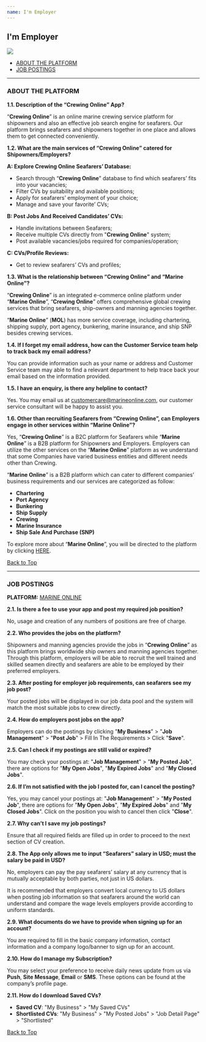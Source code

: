 ```yaml
---
name: I'm Employer
---
```


## I'm Employer

![](https://bwec-file.oss-cn-hongkong.aliyuncs.com/cms/transaction.jpg)

  * [ABOUT THE PLATFORM](#about-the-platform)
  * [JOB POSTINGS](#job-postings)

---

### ABOUT THE PLATFORM


**1.1.	Description of the “Crewing Online” App?**

“**Crewing Online**” is an online marine crewing service platform for shipowners and also an effective job search engine for seafarers. Our platform brings seafarers and shipowners together in one place and allows them to get connected conveniently.


**1.2.	What are the main services of “Crewing Online” catered for Shipowners/Employers?**

**A: Explore Crewing Online Seafarers’ Database:**

- Search through “**Crewing Online**” database to find which seafarers’ fits into your vacancies; 
- Filter CVs by suitability and available positions;
- Apply for seafarers’ employment of your choice;
- Manage and save your favorite’ CVs;

**B: Post Jobs And Received Candidates’ CVs:**

- Handle invitations between Seafarers;
- Receive multiple CVs directly from "**Crewing Online**" system;
- Post available vacancies/jobs required for companies/operation;

**C: CVs/Profile Reviews:** 

- Get to review seafarers’ CVs and profiles;


**1.3. What is the relationship between “Crewing Online” and “Marine Online”?**

“**Crewing Online**” is an integrated e-commerce online platform under “**Marine Online**”, “**Crewing Online**” offers comprehensive global crewing services that bring seafarers, ship-owners and manning agencies together. 

“**Marine Online**” (**MOL**) has more service coverage, including chartering, shipping supply, port agency, bunkering, marine insurance, and ship SNP besides crewing services.


**1.4. If I forget my email address, how can the Customer Service team help to track back my email address?**

You can provide information such as your name or address and Customer Service team may able to find a relevant department to help trace back your email based on the information provided.


**1.5. I have an enquiry, is there any helpline to contact?**

Yes. You may email us at [customercare@marineonline.com](mailto:customercare@marineonline.com), our customer service consultant will be happy to assist you.


**1.6. Other than recruiting Seafarers from “Crewing Online”, can Employers engage in other services within “Marine Online”?**

Yes, “**Crewing Online**” is a B2C platform for Seafarers while “**Marine Online**” is a B2B platform for Shipowners and Employers. Employers can utilize the other services on the “**Marine Online**” platform as we understand that some Companies have varied business entities and different needs other than Crewing.  

“**Marine Online**” is a B2B platform which can cater to different companies’ business requirements and our services are categorized as follow:

- **Chartering**
- **Port Agency**
- **Bunkering** 
- **Ship Supply**
- **Crewing**
- **Marine Insurance**
- **Ship Sale And Purchase (SNP)**

To explore more about “**Marine Online**”, you will be directed to the platform by clicking [HERE](https://www.marineonline.com/#/).


 [Back to Top](employer#)


---

### JOB POSTINGS 

**PLATFORM:** [MARINE ONLINE](https://www.marineonline.com/#/)

**2.1.	Is there a fee to use your app and post my required job position?**

No, usage and creation of any numbers of positions are free of charge.


**2.2.	Who provides the jobs on the platform?**

Shipowners and manning agencies provide the jobs in “**Crewing Online**” as this platform brings worldwide ship owners and manning agencies together. Through this platform, employers will be able to recruit the well trained and skilled seamen directly and seafarers are able to be employed by their preferred employers.


**2.3.	After posting for employer job requirements, can seafarers see my job post?** 

Your posted jobs will be displayed in our job data pool and the system will match the most suitable jobs to crew directly.

**2.4.	How do employers post jobs on the app?** 

Employers can do the postings by clicking "**My Business**" > "**Job Management**" > "**Post Job**" > Fill In The Requirements > Click "**Save**".


**2.5.	Can I check if my postings are still valid or expired?** 

You may check your postings at:  "**Job Management**" > "**My Posted Job**", there are options for "**My Open Jobs**", "**My Expired Jobs**" and "**My Closed Jobs**".


**2.6.	If I’m not satisfied with the job I posted for, can I cancel the posting?** 

Yes, you may cancel your postings at: "**Job Management**" > "**My Posted Job**", there are options for "**My Open Jobs**", "**My Expired Jobs**" and "**My Closed Jobs**". Click on the position you wish to cancel then click "**Close**".


**2.7. Why can’t I save my job postings?**

Ensure that all required fields are filled up in order to proceed to the next section of CV creation.


**2.8. The App only allows me to input “Seafarers” salary in USD; must the salary be paid in USD?**

No, employers can pay the pay seafarers’ salary at any currency that is mutually acceptable by both parties, not just in US dollars.

It is recommended that employers convert local currency to US dollars when posting job information so that seafarers around the world can understand and compare the wage levels employers provide according to uniform standards.


**2.9. What documents do we have to provide when signing up for an account?**

You are required to fill in the basic company information, contact information and a company logo/banner to sign up for an account.


**2.10. How do I manage my Subscription?**

You may select your preference to receive daily news update from us via **Push**, **Site Message**, **Email** or **SMS**. These options can be found at the company’s profile page. 


**2.11. How do I download Saved CVs?**

- **Saved CV**: "My Business" > "My Saved CVs"
- **Shortlisted CVs**: "My Business" > "My Posted Jobs" > "Job Detail Page" > "Shortlisted"


 [Back to Top](employer#)

